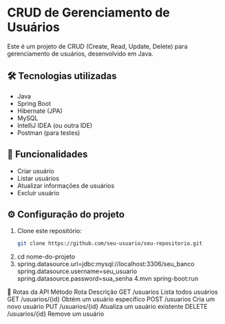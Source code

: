 # CRUD de Gerenciamento de Usuários

Este é um projeto de CRUD (Create, Read, Update, Delete) para gerenciamento de usuários, desenvolvido em Java.

## 🛠 Tecnologias utilizadas
- Java
- Spring Boot
- Hibernate (JPA)
- MySQL 
- IntelliJ IDEA (ou outra IDE)
- Postman (para testes)

## 🚀 Funcionalidades
- Criar usuário
- Listar usuários
- Atualizar informações de usuários
- Excluir usuário

## ⚙️ Configuração do projeto
1. Clone este repositório:
   ```sh
   git clone https://github.com/seu-usuario/seu-repositorio.git
   
2. cd nome-do-projeto
3. spring.datasource.url=jdbc:mysql://localhost:3306/seu_banco
spring.datasource.username=seu_usuario
spring.datasource.password=sua_senha
4.mvn spring-boot:run

  📌 Rotas da API
Método	Rota	Descrição
GET	/usuarios	Lista todos usuários
GET	/usuarios/{id}	Obtém um usuário específico
POST	/usuarios	Cria um novo usuário
PUT	/usuarios/{id}	Atualiza um usuário existente
DELETE	/usuarios/{id}	Remove um usuário

